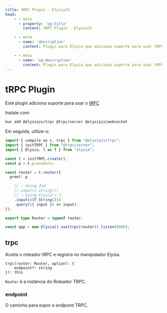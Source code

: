 ```yaml
---
title: tRPC Plugin - ElysiaJS
head:
    - - meta
      - property: 'og:title'
        content: tRPC Plugin - ElysiaJS

    - - meta
      - name: 'description'
        content: Plugin para Elysia que adiciona suporte para usar tRPC no Bun com o Servidor Elysia. Comece instalando o plugin com "bun add @elysiajs/trpc".

    - - meta
      - name: 'og:description'
        content: Plugin para Elysia que adiciona suporte para usar tRPC no Bun com o Servidor Elysia. Comece instalando o plugin com "bun add @elysiajs/trpc".
---
```


# tRPC Plugin
Este plugin adiciona suporte para usar o [tRPC](https://trpc.io/)

Instale com:
```bash
bun add @elysiajs/trpc @trpc/server @elysiajs/websocket 
```

Em seguida, utilize-o:
```typescript
import { compile as c, trpc } from "@elysiajs/trpc";
import { initTRPC } from "@trpc/server";
import { Elysia, t as T } from "elysia";

const t = initTRPC.create();
const p = t.procedure;

const router = t.router({
  greet: p

    // 💡 Using Zod
    //.input(z.string())
    // 💡 Using Elysia's T
    .input(c(T.String()))
    .query(({ input }) => input),
});

export type Router = typeof router;

const app = new Elysia().use(trpc(router)).listen(8080);
```

## trpc
Aceita o roteador tRPC e registra no manipulador Elysia.

```
trpc(router: Router, option?: {
    endpoint?: string
}): this
```

`Router` é a instância do Roteador TRPC.

### endpoint
O caminho para expor o endpoint TRPC.
